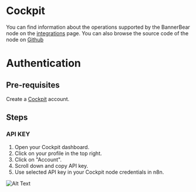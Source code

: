 # Cockpit
You can find information about the operations supported by the BannerBear node on the [integrations](https://n8n.io/integrations/n8n-nodes-base.cockpit) page. You can also browse the source code of the node on [Github](https://github.com/n8n-io/n8n/tree/master/packages/nodes-base/nodes/Cockpit)

# Authentication

## Pre-requisites

Create a [Cockpit](https://www.getcockpit.com/) account.

## Steps

### API KEY

1. Open your Cockpit dashboard.
2. Click on your profile in the top right.
3. Click on "Account".
4. Scroll down and copy API key.
5. Use selected API key in your Cockpit node credentials in n8n.


![Alt Text](https://i.imgur.com/HoQMkwg.gif) 



